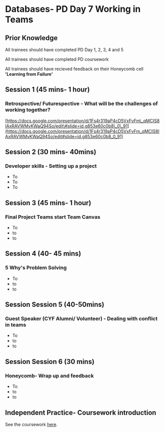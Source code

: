# Databases- PD Day 7 Working in Teams

## Prior Knowledge  

All trainees should have completed PD Day 1, 2, 3, 4 and 5

All trainees should have completed PD coursework 

All trainees should have recieved feedback on their Honeycomb cell **'Learning from Failure'** 

## Session 1 \(45 mins- 1 hour\)

### Retrospective/ Futurespective - What will be the challenges of working together?

[https://docs.google.com/presentation/d/1Fs4r319aP4cD5VxFvFm\_qMCIS8IAxRAVWMvKWaQ94So/edit\#slide=id.g853e60c0b8\_0\_91](https://docs.google.com/presentation/d/1Fs4r319aP4cD5VxFvFm_qMCIS8IAxRAVWMvKWaQ94So/edit#slide=id.g853e60c0b8_0_91)

## Session 2 \(30 mins- 40mins\)

### Developer skills - Setting up a project

* To
* To
* To



## Session 3 \(45 mins- 1 hour\)

### Final Project Teams start Team Canvas

* To
* to
* to



## Session 4 \(40- 45 mins\)

### 5 Why's Problem Solving

* To
* to
* to



## Session Session 5 \(40-50mins\) 

### Guest Speaker \(CYF Alumni/ Volunteer\) - Dealing with conflict in teams

* To
* to
* to





## Session Session 6 \(30 mins\) 

### Honeycomb- Wrap up and feedback

* To
* to
* to

## Independent Practice- Coursework introduction ‌ <a id="independent-practice-coursework-introduction"></a>

See the coursework [here](https://personaldevelopment.codeyourfuture.io/sessions/js2-pd-day-4/coursework).



